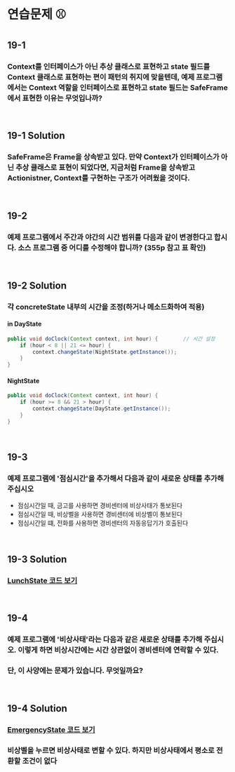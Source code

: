 # 연습문제 ⚾

## 19-1
### Context를 인터페이스가 아닌 추상 클래스로 표현하고 state 필드를 Context 클래스로 표현하는 편이 패턴의 취지에 맞을텐데, 예제 프로그램에서는 Context 역할을 인터페이스로 표현하고 state 필드는 SafeFrame에서 표현한 이유는 무엇입나까?
<br>


## 19-1 Solution
### SafeFrame은 Frame을 상속받고 있다. 만약 Context가 인터페이스가 아닌 추상 클래스로 표현이 되었다면, 지금처럼 Frame을 상속받고 Actionistner, Context를 구현하는 구조가 어려웠을 것이다.

<br>

## 19-2
### 예제 프로그램에서 주간과 야간의 시간 범위를 다음과 같이 변경한다고 합시다. 소스 프로그램 중 어디를 수정해야 합니까? (355p 참고 표 확인)
<br>


## 19-2 Solution
### 각 concreteState 내부의 시간을 조정(하거나 메소드화하여 적용)
#### in DayState
```java
public void doClock(Context context, int hour) {        // 시간 설정
    if (hour < 8 || 21 <= hour) {
        context.changeState(NightState.getInstance());
    }
}
```

#### NightState
```java
public void doClock(Context context, int hour) {
    if (hour >= 8 && 21 > hour) {
        context.changeState(DayState.getInstance());
    }
}
```

<br>

## 19-3
### 예제 프로그램에 '점심시간'을 추가해서  다음과 같이 새로운 상태를 추가해 주십시오
- 점심시간일 때, 금고를 사용하면 경비센터에 비상사태가 통보된다
- 점심시간일 때, 비상벨을 사용하면 경비센터에 비상벨이 통보된다
- 점심시간일 떄, 전화를 사용하면 경비센터의 자동응답기가 호출된다
<br>


## 19-3 Solution
### [LunchState 코드 보기](https://github.com/KOO-YS/java-design-pattern/blob/master/src/main/java/state/practice/LunchState.java)


<br>

## 19-4
### 예제 프로그램에 '비상사태'라는 다음과 같은 새로운 상태를 추가해 주십시오. 이렇게 하면 비상시간에는 시간 상관없이 경비센터에 연락할 수 있다.
### 단, 이 사양에는 문제가 있습니다. 무엇일까요?
<br>


## 19-4 Solution
### [EmergencyState 코드 보기](https://github.com/KOO-YS/java-design-pattern/blob/master/src/main/java/state/practice/EmergencyState.java)
### 비상벨을 누르면 비상사태로 변할 수 있다. 하지만 비상사태에서 평소로 전환할 조건이 없다

<br>
